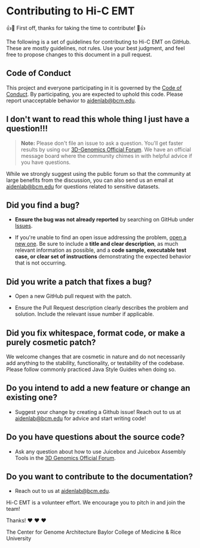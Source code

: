 # Contributing to Hi-C EMT

:+1::tada: First off, thanks for taking the time to contribute! :tada::+1:

The following is a set of guidelines for contributing to Hi-C EMT on GitHub. These are mostly guidelines, not rules. Use
your best judgment, and feel free to propose changes to this document in a pull request.

## Code of Conduct

This project and everyone participating in it is governed by the [Code of Conduct](CODE_OF_CONDUCT.md). By
participating, you are expected to uphold this code. Please report unacceptable behavior
to [aidenlab@bcm.edu](mailto:aidenlab@bcm.edu).

## I don't want to read this whole thing I just have a question!!!

> **Note:** Please don't file an issue to ask a question. You'll get faster results by using our [3D-Genomics Official Forum](https://aidenlab.org/forum.html). We have an official message board where the community chimes in with helpful advice if you have questions.

While we strongly suggest using the public forum so that the community at large benefits from the discussion, you can
also send us an email at [aidenlab@bcm.edu](mailto:aidenlab@bcm.edu) for questions related to sensitive datasets.

## **Did you find a bug?**

* **Ensure the bug was not already reported** by searching on GitHub
  under [Issues](https://github.com/sa501428/hic-emt/issues).

* If you're unable to find an open issue addressing the
  problem, [open a new one](https://github.com/sa501428/hic-emt/issues/new). Be sure to include a **title and clear
  description**, as much relevant information as possible, and a **code sample, executable test case, or clear set of
  instructions** demonstrating the expected behavior that is not occurring.

## **Did you write a patch that fixes a bug?**

* Open a new GitHub pull request with the patch.

* Ensure the Pull Request description clearly describes the problem and solution. Include the relevant issue number if
  applicable.

## **Did you fix whitespace, format code, or make a purely cosmetic patch?**

We welcome changes that are cosmetic in nature and do not necessarily add anything to the stability, functionality, or
testability of the codebase. Please follow commonly practiced Java Style Guides when doing so.

## **Do you intend to add a new feature or change an existing one?**

* Suggest your change by creating a Github issue! Reach out to us at [aidenlab@bcm.edu](mailto:aidenlab@bcm.edu) for
  advice and start writing code!

## **Do you have questions about the source code?**

* Ask any question about how to use Juicebox and Juicebox Assembly Tools in
  the [3D Genomics Official Forum](https://aidenlab.org/forum.html).

## **Do you want to contribute to the documentation?**

* Reach out to us at [aidenlab@bcm.edu](mailto:aidenlab@bcm.edu).

Hi-C EMT is a volunteer effort. We encourage you to pitch in and join the team!

Thanks! :heart: :heart: :heart:

The Center for Genome Architecture Baylor College of Medicine & Rice University

